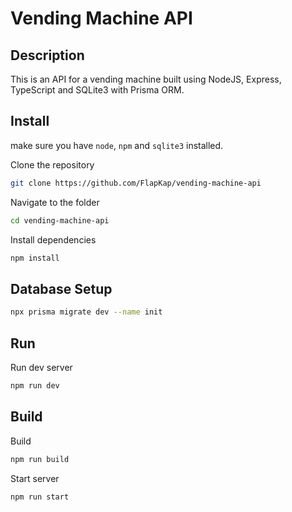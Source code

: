 # Vending Machine API

## Description

This is an API for a vending machine built using NodeJS, Express, TypeScript and SQLite3 with Prisma ORM.

## Install

make sure you have `node`, `npm` and `sqlite3` installed.

Clone the repository

```bash
git clone https://github.com/FlapKap/vending-machine-api
```

Navigate to the folder

```bash
cd vending-machine-api
```

Install dependencies

```bash
npm install
```

## Database Setup

```bash
npx prisma migrate dev --name init
```

## Run

Run dev server

```bash
npm run dev
```

## Build

Build

```bash
npm run build
```

Start server

```bash
npm run start
```

